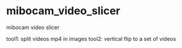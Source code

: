 # mibocam_video_slicer
mibocam video slicer


tool1: split videos mp4 in images
tool2: vertical flip to a set of videos
